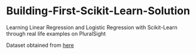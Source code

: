 # Building-First-Scikit-Learn-Solution

Learning Linear Regression and Logistic Regression with Scikit-Learn through real life examples on PluralSight

Dataset obtained from [here](https://www.kaggle.com/camnugent/california-housing-prices) 
